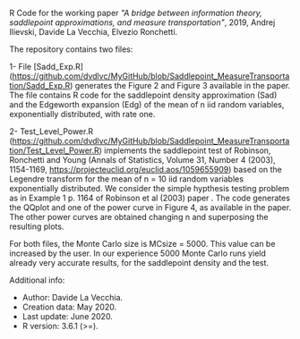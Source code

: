 R Code for the working paper *"A bridge between information theory, saddlepoint approximations,
and measure transportation"*, 2019, Andrej Ilievski, Davide La Vecchia, Elvezio Ronchetti.

The repository contains two files:

1- File [Sadd_Exp.R] (https://github.com/dvdlvc/MyGitHub/blob/Saddlepoint_MeasureTransportation/Sadd_Exp.R)  generates the Figure 2 and 
Figure 3 available in the paper. The file contains R code for the saddlepoint density approximation (Sad) and the Edgeworth 
expansion (Edg) of the mean of n iid random variables, exponentially distributed, with rate one.

2- Test_Level_Power.R (https://github.com/dvdlvc/MyGitHub/blob/Saddlepoint_MeasureTransportation/Test_Level_Power.R) 
implements the saddlepoint test of Robinson, Ronchetti and Young (Annals of Statistics, Volume 31, Number 4 (2003), 1154-1169, 
https://projecteuclid.org/euclid.aos/1059655909) based on the Legendre transform for the mean 
of n = 10 iid random variables exponentially distributed. We consider the simple hypthesis testing problem as in Example 1 p. 
1164 of Robinson et al (2003) paper . The code generates the QQplot and one of the power curve in Figure 4, as available in 
the paper. The other power curves are obtained changing n and superposing the resulting plots.

For both files, the Monte Carlo size is MCsize = 5000. This value can be increased by the user. In our experience 5000 Monte 
Carlo runs yield already very accurate results, for the saddlepoint density and the test. 

Additional info:

- Author: Davide La Vecchia.
- Creation data: May 2020. 
- Last update: June 2020. 
- R version: 3.6.1 (>=).
